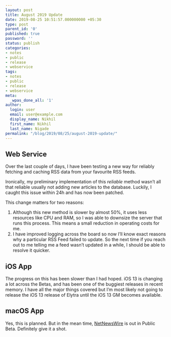 ```yaml
---
layout: post
title: August 2019 Update
date: 2019-08-25 10:51:57.000000000 +05:30
type: post
parent_id: '0'
published: true
password: ''
status: publish
categories:
- notes
- public
- release
- webservice
tags:
- notes
- public
- release
- webservice
meta:
  _wpas_done_all: '1'
author:
  login: user
  email: user@example.com
  display_name: Nikhil
  first_name: Nikhil
  last_name: Nigade
permalink: "/blog/2019/08/25/august-2019-update/"
---
```

<h2>Web Service</h2>
<p>Over the last couple of days, I have been testing a new way for reliably fetching and caching RSS data from your favourite RSS feeds. </p>
<p>Ironically, my preliminary implementation of this <em>reliable</em> method wasn’t all that reliable usually not adding new articles to the database. Luckily, I caught this issue within 24h and has now been patched. </p>
<p>This change matters for two reasons:</p>
<ol>
<li>Although this new method is slower by almost 50%, it uses less resources like CPU and RAM, so I was able to downsize the server that runs this process. This means a small reduction in operating costs for me. </li>
<li>I have improved logging across the board so now I’ll know exact reasons why a particular RSS Feed failed to update. So the next time if you reach out to me telling me a feed wasn’t updated in a while, I should be able to resolve it quicker. </li>
</ol>
<h2>iOS App</h2>
<p>The progress on this has been slower than I had hoped. iOS 13 is changing a lot across the Betas, and has been one of the buggiest releases in recent memory. I have all the major things covered but I’m most likely not going to release the iOS 13 release of Elytra until the iOS 13 GM becomes available. </p>
<h2>macOS App</h2>
<p>Yes, this is planned. But in the mean time, <a href="https://ranchero.com/netnewswire/">NetNewsWire</a> is out in Public Beta. Definitely give it a shot. </p>
